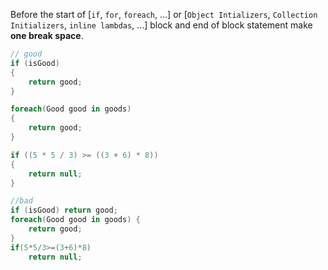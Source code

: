 Before the start of [`if`, `for`, `foreach`, ...] or [`Object Intializers`, `Collection Initializers`, `inline lambdas`, ...] block and end of block statement make **one break space**.

```csharp
// good
if (isGood)
{
	return good;
}

foreach(Good good in goods)
{
	return good;
}

if ((5 * 5 / 3) >= ((3 + 6) * 8))
{
	return null;
}

//bad
if (isGood) return good;
foreach(Good good in goods) {
	return good;
}
if(5*5/3>=(3+6)*8)
	return null;
```
